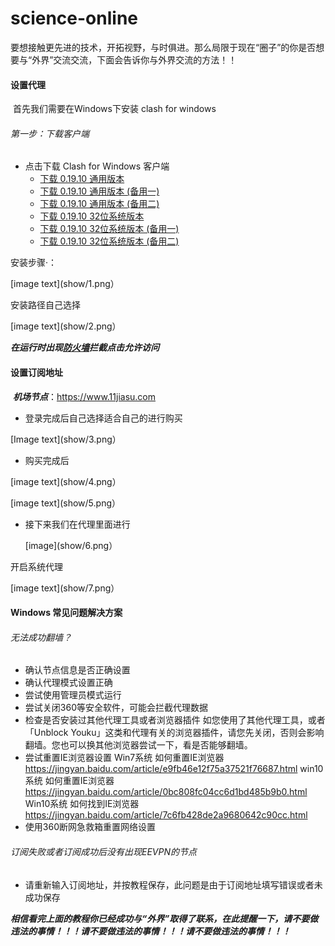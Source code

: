 #                                science-online

​	    要想接触更先进的技术，开拓视野，与时俱进。那么局限于现在“圈子”的你是否想要与“外界”交流交流，下面会告诉你与外界交流的方法！！

#### 设置代理    

​        首先我们需要在Windows下安装 clash for windows  

###### 第一步：下载客户端

- 点击下载 Clash for Windows 客户端
  - [下载 0.19.10 通用版本](https://github.com/eevpn/client/releases/download/0.0.1.win/Clash.for.Windows.Setup.0.19.10.exe)
  - [下载 0.19.10 通用版本 (备用一)](https://gh.api.99988866.xyz/https://github.com/eevpn/client/releases/download/0.0.1.win/Clash.for.Windows.Setup.0.19.10.exe)
  - [下载 0.19.10 通用版本 (备用二)](https://ghproxy.com/https://github.com/eevpn/client/releases/download/0.0.1.win/Clash.for.Windows.Setup.0.19.10.exe)
  - [下载 0.19.10 32位系统版本](https://github.com/eevpn/client/releases/download/0.0.1.win/Clash.for.Windows.Setup.0.19.10.ia32.exe)
  - [下载 0.19.10 32位系统版本 (备用一)](https://gh.api.99988866.xyz/https://github.com/eevpn/client/releases/download/0.0.1.win/Clash.for.Windows.Setup.0.19.10.ia32.exe)
  - [下载 0.19.10 32位系统版本 (备用二)](https://ghproxy.com/https://github.com/eevpn/client/releases/download/0.0.1.win/Clash.for.Windows.Setup.0.19.10.ia32.exe)

安装步骤·：

[image text](show/1.png）

安装路径自己选择

[image text](show/2.png）

​                                       ***在运行时出现<u>防火墙</u>拦截点击允许访问***

#### 设置订阅地址

​       ***机场节点***：https://www.11jiasu.com



- 登录完成后自己选择适合自己的进行购买

[Image text](show/3.png）



- 购买完成后

[image text](show/4.png）

[image text](show/5.png）

- 接下来我们在代理里面进行

  [image](show/6.png）

  


开启系统代理

[image text](show/7.png）

#### Windows 常见问题解决方案

###### 无法成功翻墙？

- 确认节点信息是否正确设置
- 确认代理模式设置正确
- 尝试使用管理员模式运行
- 尝试关闭360等安全软件，可能会拦截代理数据
- 检查是否安装过其他代理工具或者浏览器插件
  如您使用了其他代理工具，或者「Unblock Youku」这类和代理有关的浏览器插件，请您先关闭，否则会影响翻墙。您也可以换其他浏览器尝试一下，看是否能够翻墙。
- 尝试重置IE浏览器设置
  Win7系统 如何重置IE浏览器
  https://jingyan.baidu.com/article/e9fb46e12f75a37521f76687.html
  win10系统 如何重置IE浏览器
  https://jingyan.baidu.com/article/0bc808fc04cc6d1bd485b9b0.html
  Win10系统 如何找到IE浏览器
  https://jingyan.baidu.com/article/7c6fb428de2a9680642c90cc.html
- 使用360断网急救箱重置网络设置

###### 订阅失败或者订阅成功后没有出现EEVPN的节点

- 请重新输入订阅地址，并按教程保存，此问题是由于订阅地址填写错误或者未成功保存

***相信看完上面的教程你已经成功与“外界”取得了联系，在此提醒一下，请不要做违法的事情！！！请不要做违法的事情！！！请不要做违法的事情！！！***